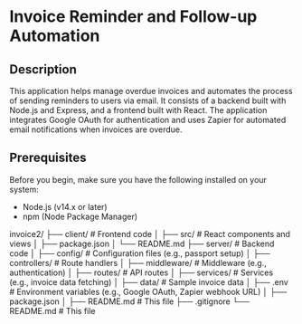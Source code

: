 # Invoice Reminder and Follow-up Automation
## Description
This application helps manage overdue invoices and automates the process of sending reminders to users via email. It consists of a backend built with Node.js and Express, and a frontend built with React. The application integrates Google OAuth for authentication and uses Zapier for automated email notifications when invoices are overdue.

## Prerequisites
Before you begin, make sure you have the following installed on your system:
- Node.js (v14.x or later)
- npm (Node Package Manager)

invoice2/
├── client/       # Frontend code
│   ├── src/      # React components and views
│   ├── package.json
│   └── README.md
├── server/       # Backend code
│   ├── config/   # Configuration files (e.g., passport setup)
│   ├── controllers/ # Route handlers
│   ├── middleware/ # Middleware (e.g., authentication)
│   ├── routes/   # API routes
│   ├── services/ # Services (e.g., invoice data fetching)
│   ├── data/     # Sample invoice data
│   ├── .env       # Environment variables (e.g., Google OAuth, Zapier webhook URL)
│   ├── package.json
│   ├── README.md # This file
├── .gitignore
└── README.md     # This file
